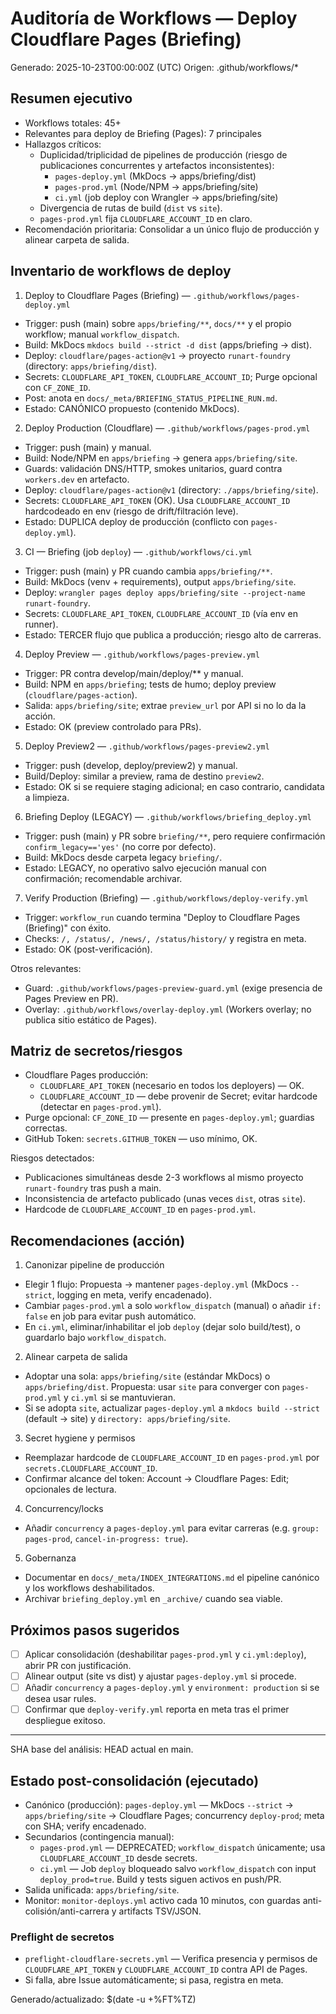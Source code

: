 # Auditoría de Workflows — Deploy Cloudflare Pages (Briefing)

Generado: 2025-10-23T00:00:00Z (UTC)
Origen: .github/workflows/*

## Resumen ejecutivo

- Workflows totales: 45+
- Relevantes para deploy de Briefing (Pages): 7 principales
- Hallazgos críticos:
  - Duplicidad/triplicidad de pipelines de producción (riesgo de publicaciones concurrentes y artefactos inconsistentes):
    - `pages-deploy.yml` (MkDocs → apps/briefing/dist)
    - `pages-prod.yml` (Node/NPM → apps/briefing/site)
    - `ci.yml` (job deploy con Wrangler → apps/briefing/site)
  - Divergencia de rutas de build (`dist` vs `site`).
  - `pages-prod.yml` fija `CLOUDFLARE_ACCOUNT_ID` en claro.
- Recomendación prioritaria: Consolidar a un único flujo de producción y alinear carpeta de salida.

## Inventario de workflows de deploy

1) Deploy to Cloudflare Pages (Briefing) — `.github/workflows/pages-deploy.yml`
- Trigger: push (main) sobre `apps/briefing/**`, `docs/**` y el propio workflow; manual `workflow_dispatch`.
- Build: MkDocs `mkdocs build --strict -d dist` (apps/briefing → dist).
- Deploy: `cloudflare/pages-action@v1` → proyecto `runart-foundry` (directory: `apps/briefing/dist`).
- Secrets: `CLOUDFLARE_API_TOKEN`, `CLOUDFLARE_ACCOUNT_ID`; Purge opcional con `CF_ZONE_ID`.
- Post: anota en `docs/_meta/BRIEFING_STATUS_PIPELINE_RUN.md`.
- Estado: CANÓNICO propuesto (contenido MkDocs).

2) Deploy Production (Cloudflare) — `.github/workflows/pages-prod.yml`
- Trigger: push (main) y manual.
- Build: Node/NPM en `apps/briefing` → genera `apps/briefing/site`.
- Guards: validación DNS/HTTP, smokes unitarios, guard contra `workers.dev` en artefacto.
- Deploy: `cloudflare/pages-action@v1` (directory: `./apps/briefing/site`).
- Secrets: `CLOUDFLARE_API_TOKEN` (OK). Usa `CLOUDFLARE_ACCOUNT_ID` hardcodeado en env (riesgo de drift/filtración leve).
- Estado: DUPLICA deploy de producción (conflicto con `pages-deploy.yml`).

3) CI — Briefing (job `deploy`) — `.github/workflows/ci.yml`
- Trigger: push (main) y PR cuando cambia `apps/briefing/**`.
- Build: MkDocs (venv + requirements), output `apps/briefing/site`.
- Deploy: `wrangler pages deploy apps/briefing/site --project-name runart-foundry`.
- Secrets: `CLOUDFLARE_API_TOKEN`, `CLOUDFLARE_ACCOUNT_ID` (vía env en runner).
- Estado: TERCER flujo que publica a producción; riesgo alto de carreras.

4) Deploy Preview — `.github/workflows/pages-preview.yml`
- Trigger: PR contra develop/main/deploy/** y manual.
- Build: NPM en `apps/briefing`; tests de humo; deploy preview (`cloudflare/pages-action`).
- Salida: `apps/briefing/site`; extrae `preview_url` por API si no lo da la acción.
- Estado: OK (preview controlado para PRs).

5) Deploy Preview2 — `.github/workflows/pages-preview2.yml`
- Trigger: push (develop, deploy/preview2) y manual.
- Build/Deploy: similar a preview, rama de destino `preview2`.
- Estado: OK si se requiere staging adicional; en caso contrario, candidata a limpieza.

6) Briefing Deploy (LEGACY) — `.github/workflows/briefing_deploy.yml`
- Trigger: push (main) y PR sobre `briefing/**`, pero requiere confirmación `confirm_legacy=='yes'` (no corre por defecto).
- Build: MkDocs desde carpeta legacy `briefing/`.
- Estado: LEGACY, no operativo salvo ejecución manual con confirmación; recomendable archivar.

7) Verify Production (Briefing) — `.github/workflows/deploy-verify.yml`
- Trigger: `workflow_run` cuando termina "Deploy to Cloudflare Pages (Briefing)" con éxito.
- Checks: `/, /status/, /news/, /status/history/` y registra en meta.
- Estado: OK (post-verificación).

Otros relevantes:
- Guard: `.github/workflows/pages-preview-guard.yml` (exige presencia de Pages Preview en PR).
- Overlay: `.github/workflows/overlay-deploy.yml` (Workers overlay; no publica sitio estático de Pages).

## Matriz de secretos/riesgos

- Cloudflare Pages producción:
  - `CLOUDFLARE_API_TOKEN` (necesario en todos los deployers) — OK.
  - `CLOUDFLARE_ACCOUNT_ID` — debe provenir de Secret; evitar hardcode (detectar en `pages-prod.yml`).
- Purge opcional: `CF_ZONE_ID` — presente en `pages-deploy.yml`; guardias correctas.
- GitHub Token: `secrets.GITHUB_TOKEN` — uso mínimo, OK.

Riesgos detectados:
- Publicaciones simultáneas desde 2-3 workflows al mismo proyecto `runart-foundry` tras push a main.
- Inconsistencia de artefacto publicado (unas veces `dist`, otras `site`).
- Hardcode de `CLOUDFLARE_ACCOUNT_ID` en `pages-prod.yml`.

## Recomendaciones (acción)

1) Canonizar pipeline de producción
- Elegir 1 flujo: Propuesta → mantener `pages-deploy.yml` (MkDocs `--strict`, logging en meta, verify encadenado).
- Cambiar `pages-prod.yml` a solo `workflow_dispatch` (manual) o añadir `if: false` en job para evitar push automático.
- En `ci.yml`, eliminar/inhabilitar el job `deploy` (dejar solo build/test), o guardarlo bajo `workflow_dispatch`.

2) Alinear carpeta de salida
- Adoptar una sola: `apps/briefing/site` (estándar MkDocs) o `apps/briefing/dist`. Propuesta: usar `site` para converger con `pages-prod.yml` y `ci.yml` si se mantuvieran.
- Si se adopta `site`, actualizar `pages-deploy.yml` a `mkdocs build --strict` (default → site) y `directory: apps/briefing/site`.

3) Secret hygiene y permisos
- Reemplazar hardcode de `CLOUDFLARE_ACCOUNT_ID` en `pages-prod.yml` por `secrets.CLOUDFLARE_ACCOUNT_ID`.
- Confirmar alcance del token: Account → Cloudflare Pages: Edit; opcionales de lectura.

4) Concurrency/locks
- Añadir `concurrency` a `pages-deploy.yml` para evitar carreras (e.g. `group: pages-prod`, `cancel-in-progress: true`).

5) Gobernanza
- Documentar en `docs/_meta/INDEX_INTEGRATIONS.md` el pipeline canónico y los workflows deshabilitados.
- Archivar `briefing_deploy.yml` en `_archive/` cuando sea viable.

## Próximos pasos sugeridos

- [ ] Aplicar consolidación (deshabilitar `pages-prod.yml` y `ci.yml:deploy`), abrir PR con justificación.
- [ ] Alinear output (site vs dist) y ajustar `pages-deploy.yml` si procede.
- [ ] Añadir `concurrency` a `pages-deploy.yml` y `environment: production` si se desea usar rules.
- [ ] Confirmar que `deploy-verify.yml` reporta en meta tras el primer despliegue exitoso.

---
SHA base del análisis: HEAD actual en main.

## Estado post-consolidación (ejecutado)

- Canónico (producción): `pages-deploy.yml` — MkDocs `--strict` → `apps/briefing/site` → Cloudflare Pages; concurrency `deploy-prod`; meta con SHA; verify encadenado.
- Secundarios (contingencia manual):
  - `pages-prod.yml` — DEPRECATED; `workflow_dispatch` únicamente; usa `CLOUDFLARE_ACCOUNT_ID` desde secrets.
  - `ci.yml` — Job `deploy` bloqueado salvo `workflow_dispatch` con input `deploy_prod=true`. Build y tests siguen activos en push/PR.
- Salida unificada: `apps/briefing/site`.
- Monitor: `monitor-deploys.yml` activo cada 10 minutos, con guardas anti-colisión/anti-carrera y artifacts TSV/JSON.

### Preflight de secretos

- `preflight-cloudflare-secrets.yml` — Verifica presencia y permisos de `CLOUDFLARE_API_TOKEN` y `CLOUDFLARE_ACCOUNT_ID` contra API de Pages.
- Si falla, abre Issue automáticamente; si pasa, registra en meta.

Generado/actualizado: $(date -u +%FT%TZ)
